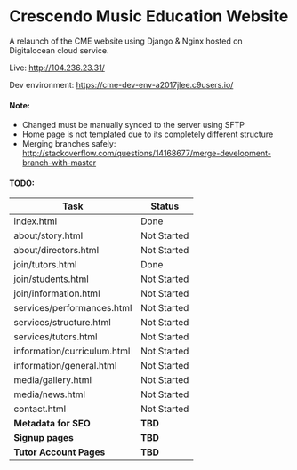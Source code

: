 # Crescendo Music Education Website

A relaunch of the CME website using Django & Nginx hosted on Digitalocean cloud service.

Live: http://104.236.23.31/

Dev environment: https://cme-dev-env-a2017jlee.c9users.io/

#### Note:
* Changed must be manually synced to the server using SFTP
* Home page is not templated due to its completely different structure
* Merging branches safely: http://stackoverflow.com/questions/14168677/merge-development-branch-with-master


#### TODO:
Task | Status
    ---|---
index.html | Done
about/story.html | Not Started
about/directors.html | Not Started
join/tutors.html | Done
join/students.html | Not Started
join/information.html | Not Started
services/performances.html | Not Started
services/structure.html | Not Started
services/tutors.html | Not Started
information/curriculum.html | Not Started
information/general.html | Not Started
media/gallery.html | Not Started
media/news.html | Not Started
contact.html | Not Started
**Metadata for SEO** | **TBD**
**Signup pages** | **TBD**
**Tutor Account Pages** | **TBD**

